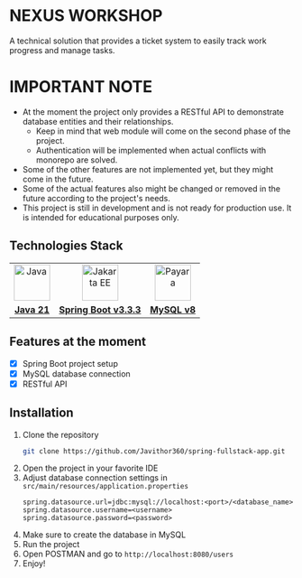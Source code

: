 # NEXUS WORKSHOP

A technical solution that provides a ticket system to easily track work progress and manage tasks.

# IMPORTANT NOTE
- At the moment the project only provides a RESTful API to demonstrate database entities and their relationships.
  - Keep in mind that web module will come on the second phase of the project.
  - Authentication will be implemented when actual conflicts with monorepo are solved.
- Some of the other features are not implemented yet, but they might come in the future.
- Some of the actual features also might be changed or removed in the future according to the project's needs.
- This project is still in development and is not ready for production use. It is intended for educational purposes only.

## Technologies Stack
<table align="center">
    <tr>
        <td align="center"><img src="https://www.oracle.com/a/ocom/img/cb71-java-logo.png" alt="Java" width="64" height="64"></td>
        <td align="center"><img src="https://miro.medium.com/v2/resize:fit:600/1*ljHUhFnaBissdRBe7DIo6g.png" alt="Jakarta EE" width="64" height="64"></td>
        <td align="center"><img src="https://cdn.clever-cloud.com/uploads/2023/03/mysql.svg" alt="Payara" width="64" height="64"></td>
    </tr>
    <tr>
        <td align="center"><strong><a href="https://www.oracle.com/java/technologies/javase/jdk14-archive-downloads.html">Java 21</a></strong></td>
        <td align="center"><strong><a href="https://spring.io/projects/spring-boot">Spring Boot v3.3.3</a></strong></td>
        <td align="center"><strong><a href="https://www.mysql.com/">MySQL v8</a></strong></td>
    </tr>
</table>

## Features at the moment
- [x] Spring Boot project setup
- [x] MySQL database connection
- [x] RESTful API

## Installation
1. Clone the repository
    ```bash
    git clone https://github.com/Javithor360/spring-fullstack-app.git
    ```
2. Open the project in your favorite IDE
3. Adjust database connection settings in `src/main/resources/application.properties`
    ```properties
    spring.datasource.url=jdbc:mysql://localhost:<port>/<database_name>
    spring.datasource.username=<username>
    spring.datasource.password=<password>
    ```
4. Make sure to create the database in MySQL
5. Run the project
6. Open POSTMAN and go to `http://localhost:8080/users`
7. Enjoy!
